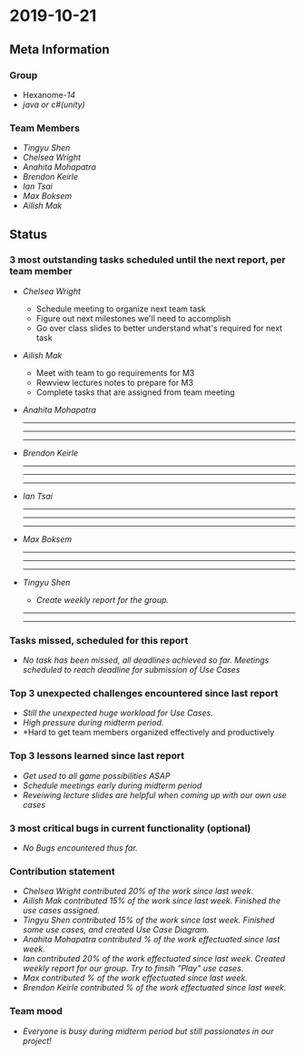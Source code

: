 # 2019-10-21

## Meta Information

### Group

 * Hexanome-*14*
 * *java or c#(unity)*

### Team Members

 * *Tingyu Shen*
 * *Chelsea Wright*
 * *Anahita Mohapatra*
 * *Brendon Keirle*
 * *Ian Tsai*
 * *Max Boksem*
 * *Ailish Mak*

## Status

### 3 most outstanding tasks scheduled until the next report, per team member

 * *Chelsea Wright*
   * Schedule meeting to organize next team task  
   * Figure out next milestones we'll need to accomplish  
   * Go over class slides to better understand what's required for next task 
   
   
 * *Ailish Mak*
   * Meet with team to go requirements for M3
   * Rewview lectures notes to prepare for M3
   * Complete tasks that are assigned from team meeting
 
 
 * *Anahita Mohapatra*
   * *  *
   * *  *
   * *  *
 
 * *Brendon Keirle*
   * * *
   * * *
   * * *
 
 
 * *Ian Tsai*
   * * *
   * * *
   * * *


 * *Max Boksem*
   * * *
   * * *
   * * *
 
 
 * *Tingyu Shen*
   * *Create weekly report for the group.*
   * **
   * **



### Tasks missed, scheduled for this report

 * *No task has been missed, all deadlines achieved so far. Meetings scheduled to reach deadline for submission of Use Cases*

### Top 3 unexpected challenges encountered since last report

 * *Still the unexpected huge workload for Use Cases.*
 * *High pressure during midterm period.*
 * *Hard to get team members organized effectively and productively
 

### Top 3 lessons learned since last report

   * *Get used to all game possibilities ASAP*
   * *Schedule meetings early during midterm period*
   * *Reveiwing lecture slides are helpful when coming up with our own use cases*

### 3 most critical bugs in current functionality (optional)

 * *No Bugs encountered thus far.*

### Contribution statement

 * *Chelsea Wright contributed 20% of the work since last week.*
 * *Ailish Mak contributed 15% of the work since last week. Finished the use cases assigned.*
 * *Tingyu Shen contributed 15% of the work since last week. Finished some use cases, and created Use Case Diagram.*
 * *Anahita Mohapatra contributed % of the work effectuated since last week.*
 * *Ian contributed 20% of the work effectuated since last week. Created weekly report for our group. Try to finsih "Play" use cases.*
 * *Max contributed % of the work effectuated since last week.*
 * *Brendon Keirle contributed % of the work effectuated since last week.*

### Team mood

 * *Everyone is busy during midterm period but still passionates in our project!*
